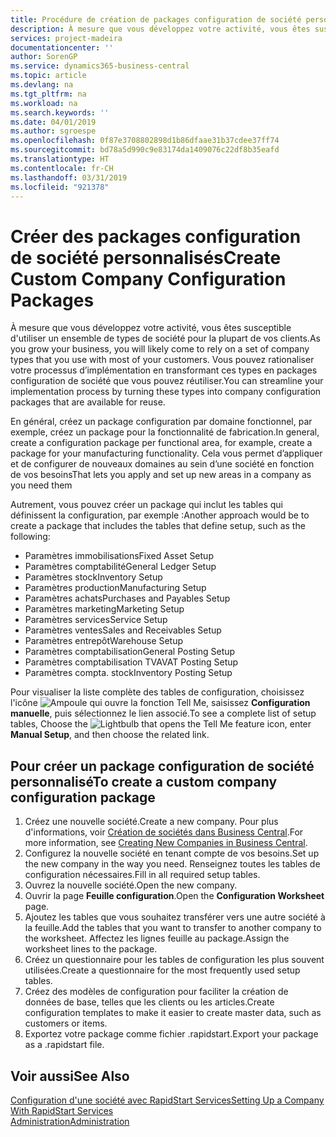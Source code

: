 ```yaml
---
title: Procédure de création de packages configuration de société personnalisés | Microsoft Docs
description: À mesure que vous développez votre activité, vous êtes susceptible d'utiliser un ensemble de types de société pour la plupart de vos clients. Vous pouvez rationaliser votre processus d’implémentation en transformant ces types en packages configuration de société que vous pouvez réutiliser.
services: project-madeira
documentationcenter: ''
author: SorenGP
ms.service: dynamics365-business-central
ms.topic: article
ms.devlang: na
ms.tgt_pltfrm: na
ms.workload: na
ms.search.keywords: ''
ms.date: 04/01/2019
ms.author: sgroespe
ms.openlocfilehash: 0f87e3708802898d1b86dfaae31b37cdee37ff74
ms.sourcegitcommit: bd78a5d990c9e83174da1409076c22df8b35eafd
ms.translationtype: HT
ms.contentlocale: fr-CH
ms.lasthandoff: 03/31/2019
ms.locfileid: "921378"
---
```

# <a name="create-custom-company-configuration-packages"></a><span data-ttu-id="7f86a-104">Créer des packages configuration de société personnalisés</span><span class="sxs-lookup"><span data-stu-id="7f86a-104">Create Custom Company Configuration Packages</span></span>
<span data-ttu-id="7f86a-105">À mesure que vous développez votre activité, vous êtes susceptible d'utiliser un ensemble de types de société pour la plupart de vos clients.</span><span class="sxs-lookup"><span data-stu-id="7f86a-105">As you grow your business, you will likely come to rely on a set of company types that you use with most of your customers.</span></span> <span data-ttu-id="7f86a-106">Vous pouvez rationaliser votre processus d’implémentation en transformant ces types en packages configuration de société que vous pouvez réutiliser.</span><span class="sxs-lookup"><span data-stu-id="7f86a-106">You can streamline your implementation process by turning these types into company configuration packages that are available for reuse.</span></span>  

<span data-ttu-id="7f86a-107">En général, créez un package configuration par domaine fonctionnel, par exemple, créez un package pour la fonctionnalité de fabrication.</span><span class="sxs-lookup"><span data-stu-id="7f86a-107">In general, create a configuration package per functional area, for example, create a package for your manufacturing functionality.</span></span> <span data-ttu-id="7f86a-108">Cela vous permet d’appliquer et de configurer de nouveaux domaines au sein d’une société en fonction de vos besoins</span><span class="sxs-lookup"><span data-stu-id="7f86a-108">That lets you apply and set up new areas in a company as you need them</span></span>  

<span data-ttu-id="7f86a-109">Autrement, vous pouvez créer un package qui inclut les tables qui définissent la configuration, par exemple :</span><span class="sxs-lookup"><span data-stu-id="7f86a-109">Another approach would be to create a package that includes the tables that define setup, such as the following:</span></span>  

-   <span data-ttu-id="7f86a-110">Paramètres immobilisations</span><span class="sxs-lookup"><span data-stu-id="7f86a-110">Fixed Asset Setup</span></span>  
-   <span data-ttu-id="7f86a-111">Paramètres comptabilité</span><span class="sxs-lookup"><span data-stu-id="7f86a-111">General Ledger Setup</span></span>  
-   <span data-ttu-id="7f86a-112">Paramètres stock</span><span class="sxs-lookup"><span data-stu-id="7f86a-112">Inventory Setup</span></span>  
-   <span data-ttu-id="7f86a-113">Paramètres production</span><span class="sxs-lookup"><span data-stu-id="7f86a-113">Manufacturing Setup</span></span>  
-   <span data-ttu-id="7f86a-114">Paramètres achats</span><span class="sxs-lookup"><span data-stu-id="7f86a-114">Purchases and Payables Setup</span></span>  
-   <span data-ttu-id="7f86a-115">Paramètres marketing</span><span class="sxs-lookup"><span data-stu-id="7f86a-115">Marketing Setup</span></span>  
-   <span data-ttu-id="7f86a-116">Paramètres services</span><span class="sxs-lookup"><span data-stu-id="7f86a-116">Service Setup</span></span>  
-   <span data-ttu-id="7f86a-117">Paramètres ventes</span><span class="sxs-lookup"><span data-stu-id="7f86a-117">Sales and Receivables Setup</span></span>  
-   <span data-ttu-id="7f86a-118">Paramètres entrepôt</span><span class="sxs-lookup"><span data-stu-id="7f86a-118">Warehouse Setup</span></span>  
-   <span data-ttu-id="7f86a-119">Paramètres comptabilisation</span><span class="sxs-lookup"><span data-stu-id="7f86a-119">General Posting Setup</span></span>  
-   <span data-ttu-id="7f86a-120">Paramètres comptabilisation TVA</span><span class="sxs-lookup"><span data-stu-id="7f86a-120">VAT Posting Setup</span></span>  
-   <span data-ttu-id="7f86a-121">Paramètres compta. stock</span><span class="sxs-lookup"><span data-stu-id="7f86a-121">Inventory Posting Setup</span></span>  

<span data-ttu-id="7f86a-122">Pour visualiser la liste complète des tables de configuration, choisissez l'icône ![Ampoule qui ouvre la fonction Tell Me](media/ui-search/search_small.png "Dites-moi ce que vous voulez faire"), saisissez **Configuration manuelle**, puis sélectionnez le lien associé.</span><span class="sxs-lookup"><span data-stu-id="7f86a-122">To see a complete list of setup tables, Choose the ![Lightbulb that opens the Tell Me feature](media/ui-search/search_small.png "Tell me what you want to do") icon, enter **Manual Setup**, and then choose the related link.</span></span>  

## <a name="to-create-a-custom-company-configuration-package"></a><span data-ttu-id="7f86a-123">Pour créer un package configuration de société personnalisé</span><span class="sxs-lookup"><span data-stu-id="7f86a-123">To create a custom company configuration package</span></span>  
1.  <span data-ttu-id="7f86a-124">Créez une nouvelle société.</span><span class="sxs-lookup"><span data-stu-id="7f86a-124">Create a new company.</span></span> <span data-ttu-id="7f86a-125">Pour plus d'informations, voir [Création de sociétés dans Business Central](about-new-company.md).</span><span class="sxs-lookup"><span data-stu-id="7f86a-125">For more information, see [Creating New Companies in Business Central](about-new-company.md).</span></span>  
3.  <span data-ttu-id="7f86a-126">Configurez la nouvelle société en tenant compte de vos besoins.</span><span class="sxs-lookup"><span data-stu-id="7f86a-126">Set up the new company in the way you need.</span></span> <span data-ttu-id="7f86a-127">Renseignez toutes les tables de configuration nécessaires.</span><span class="sxs-lookup"><span data-stu-id="7f86a-127">Fill in all required setup tables.</span></span>  
4.  <span data-ttu-id="7f86a-128">Ouvrez la nouvelle société.</span><span class="sxs-lookup"><span data-stu-id="7f86a-128">Open the new company.</span></span>
5. <span data-ttu-id="7f86a-129">Ouvrir la page **Feuille configuration**.</span><span class="sxs-lookup"><span data-stu-id="7f86a-129">Open the **Configuration Worksheet** page.</span></span>  
6.  <span data-ttu-id="7f86a-130">Ajoutez les tables que vous souhaitez transférer vers une autre société à la feuille.</span><span class="sxs-lookup"><span data-stu-id="7f86a-130">Add the tables that you want to transfer to another company to the worksheet.</span></span> <span data-ttu-id="7f86a-131">Affectez les lignes feuille au package.</span><span class="sxs-lookup"><span data-stu-id="7f86a-131">Assign the worksheet lines to the package.</span></span>  
7.  <span data-ttu-id="7f86a-132">Créez un questionnaire pour les tables de configuration les plus souvent utilisées.</span><span class="sxs-lookup"><span data-stu-id="7f86a-132">Create a questionnaire for the most frequently used setup tables.</span></span>  
8.  <span data-ttu-id="7f86a-133">Créez des modèles de configuration pour faciliter la création de données de base, telles que les clients ou les articles.</span><span class="sxs-lookup"><span data-stu-id="7f86a-133">Create configuration templates to make it easier to create master data, such as customers or items.</span></span>  
9.  <span data-ttu-id="7f86a-134">Exportez votre package comme fichier .rapidstart.</span><span class="sxs-lookup"><span data-stu-id="7f86a-134">Export your package as a .rapidstart file.</span></span>  

## <a name="see-also"></a><span data-ttu-id="7f86a-135">Voir aussi</span><span class="sxs-lookup"><span data-stu-id="7f86a-135">See Also</span></span>  
[<span data-ttu-id="7f86a-136">Configuration d'une société avec RapidStart Services</span><span class="sxs-lookup"><span data-stu-id="7f86a-136">Setting Up a Company With RapidStart Services</span></span>](admin-set-up-a-company-with-rapidstart.md)  
[<span data-ttu-id="7f86a-137">Administration</span><span class="sxs-lookup"><span data-stu-id="7f86a-137">Administration</span></span>](admin-setup-and-administration.md)
